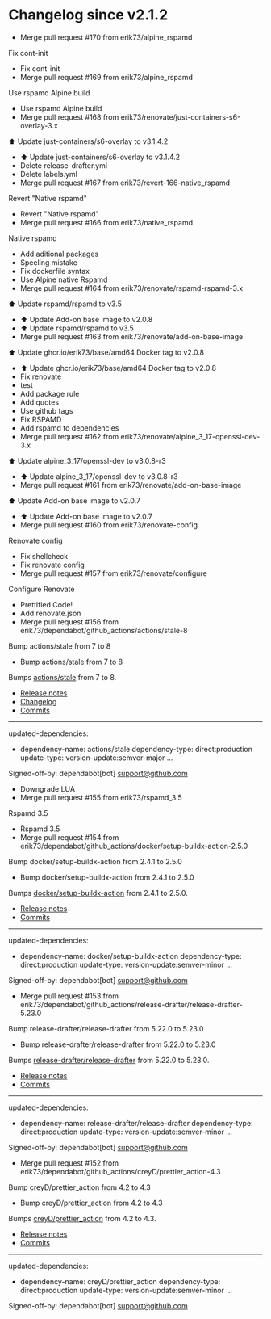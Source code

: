 # Changelog since v2.1.2
- Merge pull request #170 from erik73/alpine_rspamd

Fix cont-init 
- Fix cont-init 
- Merge pull request #169 from erik73/alpine_rspamd

Use rspamd Alpine build 
- Use rspamd Alpine build 
- Merge pull request #168 from erik73/renovate/just-containers-s6-overlay-3.x

⬆️ Update just-containers/s6-overlay to v3.1.4.2 
- ⬆️ Update just-containers/s6-overlay to v3.1.4.2 
- Delete release-drafter.yml 
- Delete labels.yml 
- Merge pull request #167 from erik73/revert-166-native_rspamd

Revert "Native rspamd" 
- Revert "Native rspamd" 
- Merge pull request #166 from erik73/native_rspamd

Native rspamd 
- Add aditional packages 
- Speeling mistake 
- Fix dockerfile syntax 
- Use Alpine native Rspamd 
- Merge pull request #164 from erik73/renovate/rspamd-rspamd-3.x

⬆️ Update rspamd/rspamd to v3.5 
- ⬆️ Update Add-on base image to v2.0.8 
- ⬆️ Update rspamd/rspamd to v3.5 
- Merge pull request #163 from erik73/renovate/add-on-base-image

⬆️ Update ghcr.io/erik73/base/amd64 Docker tag to v2.0.8 
- ⬆️ Update ghcr.io/erik73/base/amd64 Docker tag to v2.0.8 
- Fix renovate 
- test 
- Add package rule 
- Add quotes 
- Use github tags 
- Fix RSPAMD 
- Add rspamd to dependencies 
- Merge pull request #162 from erik73/renovate/alpine_3_17-openssl-dev-3.x

⬆️ Update alpine_3_17/openssl-dev to v3.0.8-r3 
- ⬆️ Update alpine_3_17/openssl-dev to v3.0.8-r3 
- Merge pull request #161 from erik73/renovate/add-on-base-image

⬆️ Update Add-on base image to v2.0.7 
- ⬆️ Update Add-on base image to v2.0.7 
- Merge pull request #160 from erik73/renovate-config

Renovate config 
- Fix shellcheck 
- Fix renovate config 
- Merge pull request #157 from erik73/renovate/configure

Configure Renovate 
- Prettified Code! 
- Add renovate.json 
- Merge pull request #156 from erik73/dependabot/github_actions/actions/stale-8

Bump actions/stale from 7 to 8 
- Bump actions/stale from 7 to 8

Bumps [actions/stale](https://github.com/actions/stale) from 7 to 8.
- [Release notes](https://github.com/actions/stale/releases)
- [Changelog](https://github.com/actions/stale/blob/main/CHANGELOG.md)
- [Commits](https://github.com/actions/stale/compare/v7...v8)

---
updated-dependencies:
- dependency-name: actions/stale
  dependency-type: direct:production
  update-type: version-update:semver-major
...

Signed-off-by: dependabot[bot] <support@github.com> 
- Downgrade LUA 
- Merge pull request #155 from erik73/rspamd_3.5

Rspamd 3.5 
- Rspamd 3.5 
- Merge pull request #154 from erik73/dependabot/github_actions/docker/setup-buildx-action-2.5.0

Bump docker/setup-buildx-action from 2.4.1 to 2.5.0 
- Bump docker/setup-buildx-action from 2.4.1 to 2.5.0

Bumps [docker/setup-buildx-action](https://github.com/docker/setup-buildx-action) from 2.4.1 to 2.5.0.
- [Release notes](https://github.com/docker/setup-buildx-action/releases)
- [Commits](https://github.com/docker/setup-buildx-action/compare/v2.4.1...v2.5.0)

---
updated-dependencies:
- dependency-name: docker/setup-buildx-action
  dependency-type: direct:production
  update-type: version-update:semver-minor
...

Signed-off-by: dependabot[bot] <support@github.com> 
- Merge pull request #153 from erik73/dependabot/github_actions/release-drafter/release-drafter-5.23.0

Bump release-drafter/release-drafter from 5.22.0 to 5.23.0 
- Bump release-drafter/release-drafter from 5.22.0 to 5.23.0

Bumps [release-drafter/release-drafter](https://github.com/release-drafter/release-drafter) from 5.22.0 to 5.23.0.
- [Release notes](https://github.com/release-drafter/release-drafter/releases)
- [Commits](https://github.com/release-drafter/release-drafter/compare/v5.22.0...v5.23.0)

---
updated-dependencies:
- dependency-name: release-drafter/release-drafter
  dependency-type: direct:production
  update-type: version-update:semver-minor
...

Signed-off-by: dependabot[bot] <support@github.com> 
- Merge pull request #152 from erik73/dependabot/github_actions/creyD/prettier_action-4.3

Bump creyD/prettier_action from 4.2 to 4.3 
- Bump creyD/prettier_action from 4.2 to 4.3

Bumps [creyD/prettier_action](https://github.com/creyD/prettier_action) from 4.2 to 4.3.
- [Release notes](https://github.com/creyD/prettier_action/releases)
- [Commits](https://github.com/creyD/prettier_action/compare/v4.2...v4.3)

---
updated-dependencies:
- dependency-name: creyD/prettier_action
  dependency-type: direct:production
  update-type: version-update:semver-minor
...

Signed-off-by: dependabot[bot] <support@github.com> 
